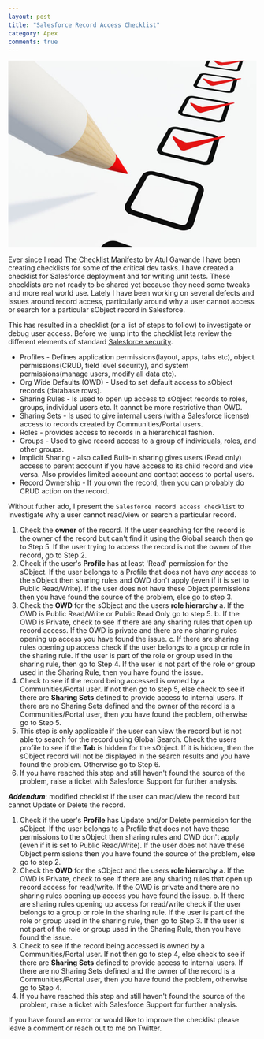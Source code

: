 ```yaml
---
layout: post
title: "Salesforce Record Access Checklist"
category: Apex
comments: true
---
```


<img src="/images/checklist.jpg" alt="Winter 15" />

Ever since I read [The Checklist Manifesto](http://atulgawande.com/book/the-checklist-manifesto/) by Atul Gawande I have been creating checklists for some of the critical dev tasks.
I have created a checklist for Salesforce deployment and for writing unit tests. These checklists are not ready to be shared yet because
they need some tweaks and more real world use. Lately I have been working on several defects and issues around record access, particularly around
why a user cannot access or search for a particular sObject record in Salesforce.

This has resulted in a checklist (or a list of steps to follow) to investigate or debug user access. 
Before we jump into the checklist lets review the different elements of standard [Salesforce security](https://developer.salesforce.com/page/An_Overview_of_Force.com_Security).

* Profiles - Defines application permissions(layout, apps, tabs etc), object permissions(CRUD, field level security), and system permissions(manage users, modify all data etc).
* Org Wide Defaults (OWD) - Used to set default access to sObject records (database rows).
* Sharing Rules - Is used to open up access to sObject records to roles, groups, individual users etc. It cannot be more restrictive than OWD.
* Sharing Sets - Is used to give internal users (with a Salesforce license) access to records created by Communities/Portal users.
* Roles - provides access to records in a hierarchical fashion.
* Groups - Used to give record access to a group of individuals, roles, and other groups.
* Implicit Sharing - also called Built-in sharing gives users (Read only) access to parent account if you have access to its child record and vice versa. Also provides limited account and contact access to portal users.
* Record Ownership - If you own the record, then you can probably do CRUD action on the record.

Without futher ado, I present the `Salesforce record access checklist` to investigate why a user cannot read/view or search a particular record.

1. Check the **owner** of the record. If the user searching for the record is the owner of the record but can't find it using the Global search then 
go to Step 5. If the user trying to access the record is not the owner of the record, go to Step 2.
2. Check if the user's **Profile** has at least 'Read' permission for the sObject. If the user belongs to a Profile that does not have _any_ access
to the sObject then sharing rules and OWD don't apply (even if it is set to Public Read/Write). If the user does not have these Object permissions then you have found the source of the problem, else go to step 3.
3. Check the **OWD** for the sObject and the users **role hierarchy**
   a. If the OWD is Public Read/Write or Public Read Only go to step 5.
   b. If the OWD is Private, check to see if there are any sharing rules that open up record access. If the OWD is private and there are no sharing
  rules opening up access you have found the issue. 
   c. If there are sharing rules opening up access check if the user belongs to a group or role in the sharing rule. If the user is part of the role or group used in the sharing rule, 
   then go to Step 4. If the user is not part of the role or group used in the Sharing Rule, then you have found the issue.  
4. Check to see if the record being accessed is owned by a Communities/Portal user. If not then go to step 5, else check to see if there are **Sharing
Sets** defined to provide access to internal users. If there are no Sharing Sets defined and the owner of the record is a Communities/Portal user, then you have found the problem, otherwise go to Step 5.
5. This step is only applicable if the user can view the record but is not able to search for the record using Global Search. Check the users 
profile to see if the **Tab** is hidden for the sObject. If it is hidden, then the sObject record will not be displayed in the search results and you have
found the problem. Otherwise go to Step 6.
6. If you have reached this step and still haven't found the source of the problem, raise a ticket with Salesforce Support for further analysis.

**_Addendum_**: modified checklist if the user can read/view the record but cannot Update or Delete the record.

1. Check if the user's **Profile** has Update and/or Delete permission for the sObject. If the user belongs to a Profile that does not have these permissions 
to the sObject then sharing rules and OWD don't apply (even if it is set to Public Read/Write). If the user does not have these Object permissions then you have found the source of the problem, else go to step 2.
2. Check the **OWD** for the sObject and the users **role hierarchy**
   a. If the OWD is Private, check to see if there are any sharing rules that open up record access for read/write. If the OWD is private and there are no sharing
  rules opening up access you have found the issue. 
   b. If there are sharing rules opening up access for read/write check if the user belongs to a group or role in the sharing rule. If the user is part of the role or group used in the sharing rule, 
   then go to Step 3. If the user is not part of the role or group used in the Sharing Rule, then you have found the issue.  
3. Check to see if the record being accessed is owned by a Communities/Portal user. If not then go to step 4, else check to see if there are **Sharing
Sets** defined to provide access to internal users. If there are no Sharing Sets defined and the owner of the record is a Communities/Portal user, then you have found the problem, otherwise go to Step 4.
4. If you have reached this step and still haven't found the source of the problem, raise a ticket with Salesforce Support for further analysis.

If you have found an error or would like to improve the checklist please leave a comment or reach out to me on Twitter.

